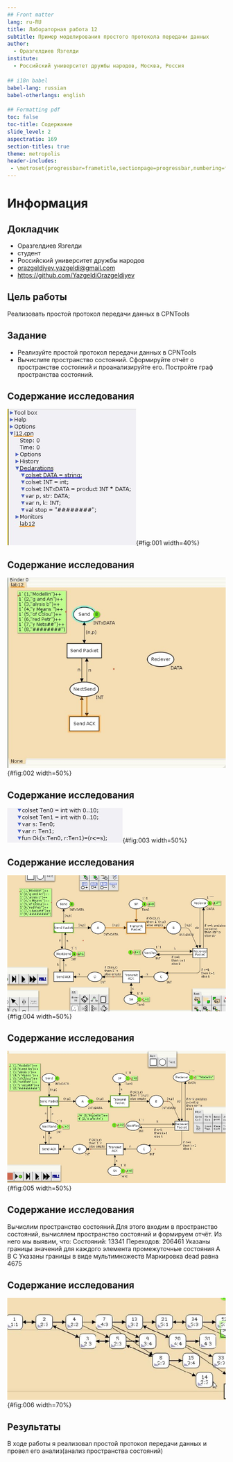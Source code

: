 ```yaml
---
## Front matter
lang: ru-RU
title: Лабораторная работа 12
subtitle: Пример моделирования простого протокола передачи данных
author:
  - Оразгелдиев Язгелди
institute:
  - Российский университет дружбы народов, Москва, Россия

## i18n babel
babel-lang: russian
babel-otherlangs: english

## Formatting pdf
toc: false
toc-title: Содержание
slide_level: 2
aspectratio: 169
section-titles: true
theme: metropolis
header-includes:
 - \metroset{progressbar=frametitle,sectionpage=progressbar,numbering=fraction}
---
```


# Информация

## Докладчик

  * Оразгелдиев Язгелди
  * студент
  * Российский университет дружбы народов
  * [orazgeldiyev.yazgeldi@gmail.com](mailto:orazgeldiyev.yazgeldi@gmail.com)
  * <https://github.com/YazgeldiOrazgeldiyev>

## Цель работы

Реализовать простой протокол передачи данных в CPNTools

## Задание

- Реализуйте простой протокол передачи данных в CPNTools
- Вычислите пространство состояний. Сформируйте отчёт о пространстве состояний и проанализируйте его. Постройте граф пространства состояний.

## Содержание исследования

![Декларация](image/1.jpg){#fig:001 width=40%}

## Содержание исследования

![Начальный график](image/2.jpg){#fig:002 width=50%}

## Содержание исследования

![Задание декларации](image/3.jpg){#fig:003 width=50%}

## Содержание исследования

![Модель простого протокола передачи данных](image/4.jpg){#fig:004 width=50%}

## Содержание исследования

![Запуск модели простого протокола передачи данных](image/5.jpg){#fig:005 width=50%}

## Содержание исследования

Вычислим пространство состояний.Для этого входим в пространство состояний, вычисляем пространство состояний и формируем отчёт. Из него мы выявим, что:
Состояний: 13341
Переходов:   206461
Указаны границы значений для каждого элемента промежуточные состояния А В С
Указаны границы в виде мультимножеств
Маркировка dead равна 4675

## Содержание исследования

![Пространство состояний](image/6.jpg){#fig:006 width=70%}

## Результаты

В ходе работы я реализовал простой протокол передачи данных и провел его анализ(анализ пространства состояний)
